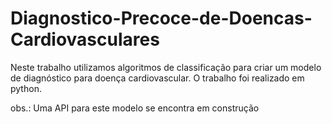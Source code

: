 # Diagnostico-Precoce-de-Doencas-Cardiovasculares
Neste trabalho utilizamos algoritmos de classificação para criar um modelo de diagnóstico para doença cardiovascular. O trabalho foi realizado em python.

obs.: Uma API para este modelo se encontra em construção
